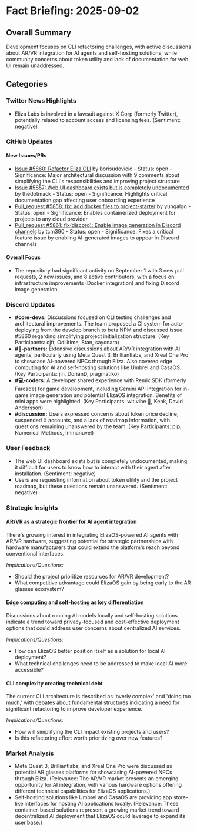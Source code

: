 # Fact Briefing: 2025-09-02

## Overall Summary
Development focuses on CLI refactoring challenges, with active discussions about AR/VR integration for AI agents and self-hosting solutions, while community concerns about token utility and lack of documentation for web UI remain unaddressed.

## Categories

### Twitter News Highlights
- Eliza Labs is involved in a lawsuit against X Corp (formerly Twitter), potentially related to account access and licensing fees. (Sentiment: negative)

### GitHub Updates

#### New Issues/PRs
- [Issue #5860: Refactor Eliza CLI](https://github.com/elizaOS/eliza/issues/5860) by borisudovicic - Status: open - Significance: Major architectural discussion with 9 comments about simplifying the CLI's responsibilities and improving project structure
- [Issue #5857: Web UI dashboard exists but is completely undocumented](https://github.com/elizaOS/eliza/issues/5857) by thedotmack - Status: open - Significance: Highlights critical documentation gap affecting user onboarding experience
- [Pull_request #5858: fix: add docker files to project-starter](https://github.com/elizaOS/eliza/pull/5858) by yungalgo - Status: open - Significance: Enables containerized deployment for projects to any cloud provider
- [Pull_request #5861: fix(discord): Enable image generation in Discord channels](https://github.com/elizaOS/eliza/pull/5861) by tcm390 - Status: open - Significance: Fixes a critical feature issue by enabling AI-generated images to appear in Discord channels

#### Overall Focus
- The repository had significant activity on September 1 with 3 new pull requests, 2 new issues, and 8 active contributors, with a focus on infrastructure improvements (Docker integration) and fixing Discord image generation.

### Discord Updates
- **#core-devs:** Discussions focused on CLI testing challenges and architectural improvements. The team proposed a CI system for auto-deploying from the develop branch to beta NPM and discussed issue #5860 regarding simplifying project initialization structure. (Key Participants: cjft, Odilitime, Stan, sayonara)
- **#🥇-partners:** Extensive discussions about AR/VR integration with AI agents, particularly using Meta Quest 3, Brilliantlabs, and Xreal One Pro to showcase AI-powered NPCs through Eliza. Also covered edge computing for AI and self-hosting solutions like Umbrel and CasaOS. (Key Participants: jin, DorianD, pragmatiko)
- **#💻-coders:** A developer shared experience with Remix SDK (formerly Farcade) for game development, including Gemini API integration for in-game image generation and potential ElizaOS integration. Benefits of mini apps were highlighted. (Key Participants: wlt.vibe 🧩, Kenk, David Andersson)
- **#discussion:** Users expressed concerns about token price decline, suspended X accounts, and a lack of roadmap information, with questions remaining unanswered by the team. (Key Participants: pip, Numerical Methods, Immanuvel)

### User Feedback
- The web UI dashboard exists but is completely undocumented, making it difficult for users to know how to interact with their agent after installation. (Sentiment: negative)
- Users are requesting information about token utility and the project roadmap, but these questions remain unanswered. (Sentiment: negative)

### Strategic Insights

#### AR/VR as a strategic frontier for AI agent integration
There's growing interest in integrating ElizaOS-powered AI agents with AR/VR hardware, suggesting potential for strategic partnerships with hardware manufacturers that could extend the platform's reach beyond conventional interfaces.

*Implications/Questions:*
  - Should the project prioritize resources for AR/VR development?
  - What competitive advantage could ElizaOS gain by being early to the AR glasses ecosystem?

#### Edge computing and self-hosting as key differentiation
Discussions about running AI models locally and self-hosting solutions indicate a trend toward privacy-focused and cost-effective deployment options that could address user concerns about centralized AI services.

*Implications/Questions:*
  - How can ElizaOS better position itself as a solution for local AI deployment?
  - What technical challenges need to be addressed to make local AI more accessible?

#### CLI complexity creating technical debt
The current CLI architecture is described as 'overly complex' and 'doing too much,' with debates about fundamental structures indicating a need for significant refactoring to improve developer experience.

*Implications/Questions:*
  - How will simplifying the CLI impact existing projects and users?
  - Is this refactoring effort worth prioritizing over new features?

### Market Analysis
- Meta Quest 3, Brilliantlabs, and Xreal One Pro were discussed as potential AR glasses platforms for showcasing AI-powered NPCs through Eliza. (Relevance: The AR/VR market presents an emerging opportunity for AI integration, with various hardware options offering different technical capabilities for ElizaOS applications.)
- Self-hosting solutions like Umbrel and CasaOS are providing app store-like interfaces for hosting AI applications locally. (Relevance: These container-based solutions represent a growing market trend toward decentralized AI deployment that ElizaOS could leverage to expand its user base.)